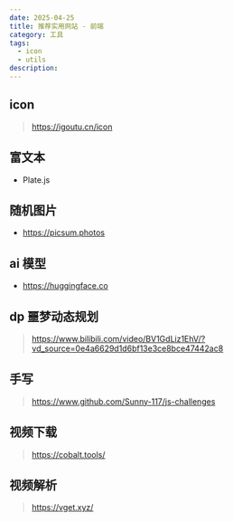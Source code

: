 ```yaml
---
date: 2025-04-25
title: 推荐实用网站 - 前端
category: 工具
tags:
  - icon
  - utils
description:
---
```


## icon

> https://igoutu.cn/icon

## 富文本

- Plate.js

## 随机图片

- https://picsum.photos

## ai 模型

- https://huggingface.co

## dp 噩梦动态规划

> https://www.bilibili.com/video/BV1GdLiz1EhV/?vd_source=0e4a6629d1d6bf13e3ce8bce47442ac8

## 手写

> https://www.github.com/Sunny-117/js-challenges

## 视频下载

> https://cobalt.tools/

## 视频解析

> https://vget.xyz/
